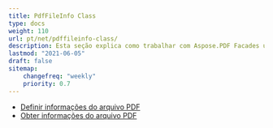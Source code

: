 ```yaml
---
title: PdfFileInfo Class
type: docs
weight: 110
url: pt/net/pdffileinfo-class/
description: Esta seção explica como trabalhar com Aspose.PDF Facades usando a classe PdfFileInfo.
lastmod: "2021-06-05"
draft: false
sitemap:
    changefreq: "weekly"
    priority: 0.7
---
```


- [Definir informações do arquivo PDF](/pdf/net/set-pdf-file-information/)
- [Obter informações do arquivo PDF](/pdf/net/get-pdf-file-information/)